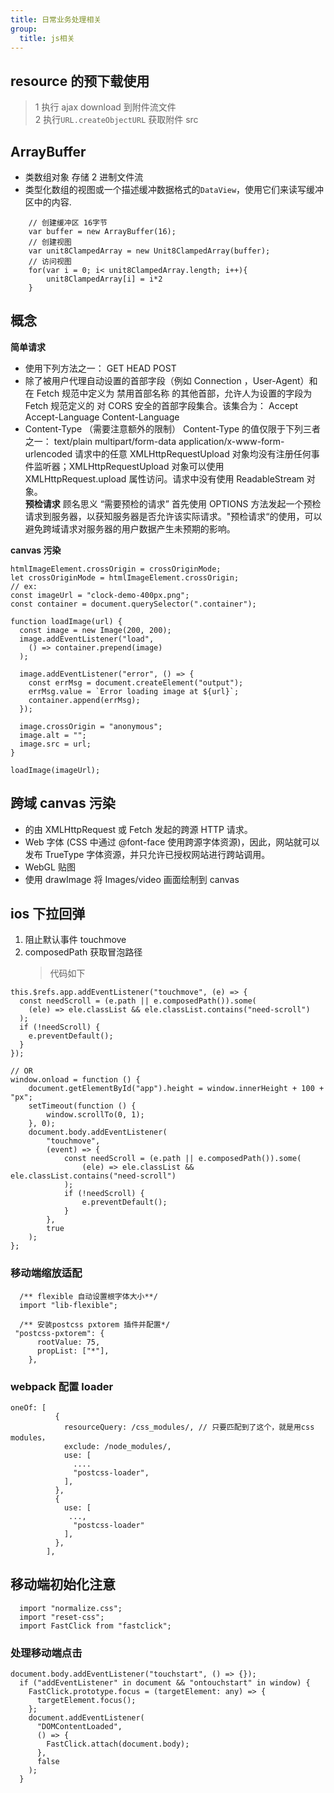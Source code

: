 ```yaml
---
title: 日常业务处理相关
group:
  title: js相关
---
```


## resource 的预下载使用

> 1 执行 ajax download 到附件流文件 <br /> 2 执行`URL.createObjectURL` 获取附件 src

## ArrayBuffer

- 类数组对象 存储 2 进制文件流
- 类型化数组的视图或一个描述缓冲数据格式的`DataView`，使用它们来读写缓冲区中的内容.

```
    // 创建缓冲区 16字节
    var buffer = new ArrayBuffer(16);
    // 创建视图
    var unit8ClampedArray = new Unit8ClampedArray(buffer);
    // 访问视图
    for(var i = 0; i< unit8ClampedArray.length; i++){
        unit8ClampedArray[i] = i*2
    }
```

## 概念

**简单请求**

- 使用下列方法之一： GET HEAD POST
- 除了被用户代理自动设置的首部字段（例如 Connection ，User-Agent）和在 Fetch 规范中定义为 禁用首部名称 的其他首部，允许人为设置的字段为 Fetch 规范定义的 对 CORS 安全的首部字段集合。该集合为： Accept Accept-Language Content-Language
- Content-Type （需要注意额外的限制） Content-Type 的值仅限于下列三者之一： text/plain multipart/form-data application/x-www-form-urlencoded 请求中的任意 XMLHttpRequestUpload 对象均没有注册任何事件监听器；XMLHttpRequestUpload 对象可以使用 XMLHttpRequest.upload 属性访问。请求中没有使用 ReadableStream 对象。 <br /> **预检请求** 顾名思义 “需要预检的请求” 首先使用 OPTIONS 方法发起一个预检请求到服务器，以获知服务器是否允许该实际请求。"预检请求“的使用，可以避免跨域请求对服务器的用户数据产生未预期的影响。

**canvas 污染**

```
htmlImageElement.crossOrigin = crossOriginMode;
let crossOriginMode = htmlImageElement.crossOrigin;
// ex:
const imageUrl = "clock-demo-400px.png";
const container = document.querySelector(".container");

function loadImage(url) {
  const image = new Image(200, 200);
  image.addEventListener("load",
    () => container.prepend(image)
  );

  image.addEventListener("error", () => {
    const errMsg = document.createElement("output");
    errMsg.value = `Error loading image at ${url}`;
    container.append(errMsg);
  });

  image.crossOrigin = "anonymous";
  image.alt = "";
  image.src = url;
}

loadImage(imageUrl);

```

## 跨域 canvas 污染

- 的由 XMLHttpRequest 或 Fetch 发起的跨源 HTTP 请求。
- Web 字体 (CSS 中通过 @font-face 使用跨源字体资源)，因此，网站就可以发布 TrueType 字体资源，并只允许已授权网站进行跨站调用。
- WebGL 贴图
- 使用 drawImage 将 Images/video 画面绘制到 canvas

## ios 下拉回弹

1. 阻止默认事件 touchmove
2. composedPath 获取冒泡路径
   > 代码如下

```
this.$refs.app.addEventListener("touchmove", (e) => {
  const needScroll = (e.path || e.composedPath()).some(
    (ele) => ele.classList && ele.classList.contains("need-scroll")
  );
  if (!needScroll) {
    e.preventDefault();
  }
});

// OR
window.οnlοad = function () {
    document.getElementById("app").height = window.innerHeight + 100 + "px";
    setTimeout(function () {
        window.scrollTo(0, 1);
    }, 0);
    document.body.addEventListener(
        "touchmove",
        (event) => {
            const needScroll = (e.path || e.composedPath()).some(
                (ele) => ele.classList && ele.classList.contains("need-scroll")
            );
            if (!needScroll) {
                e.preventDefault();
            }
        },
        true
    );
};
```

### 移动端缩放适配

```
  /** flexible 自动设置根字体大小**/
  import "lib-flexible";
```

```
  /** 安装postcss pxtorem 插件并配置*/
 "postcss-pxtorem": {
      rootValue: 75,
      propList: ["*"],
    },
```

### webpack 配置 loader

```
oneOf: [
          {
            resourceQuery: /css_modules/, // 只要匹配到了这个，就是用css modules，
            exclude: /node_modules/,
            use: [
              ....
              "postcss-loader",
            ],
          },
          {
            use: [
             ...,
              "postcss-loader"
            ],
          },
        ],

```

## 移动端初始化注意

```
  import "normalize.css";
  import "reset-css";
  import FastClick from "fastclick";
```

### 处理移动端点击

```
document.body.addEventListener("touchstart", () => {});
  if ("addEventListener" in document && "ontouchstart" in window) {
    FastClick.prototype.focus = (targetElement: any) => {
      targetElement.focus();
    };
    document.addEventListener(
      "DOMContentLoaded",
      () => {
        FastClick.attach(document.body);
      },
      false
    );
  }
```
